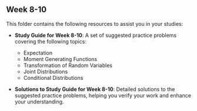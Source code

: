 ## Week 8-10

This folder contains the following resources to assist you in your studies:

- **Study Guide for Week 8-10**: A set of suggested practice problems covering the following topics:
  - Expectation
  - Moment Generating Functions
  - Transformation of Random Variables
  - Joint Distributions
  - Conditional Distributions

- **Solutions to Study Guide for Week 8-10**: Detailed solutions to the suggested practice problems, helping you verify your work and enhance your understanding.
